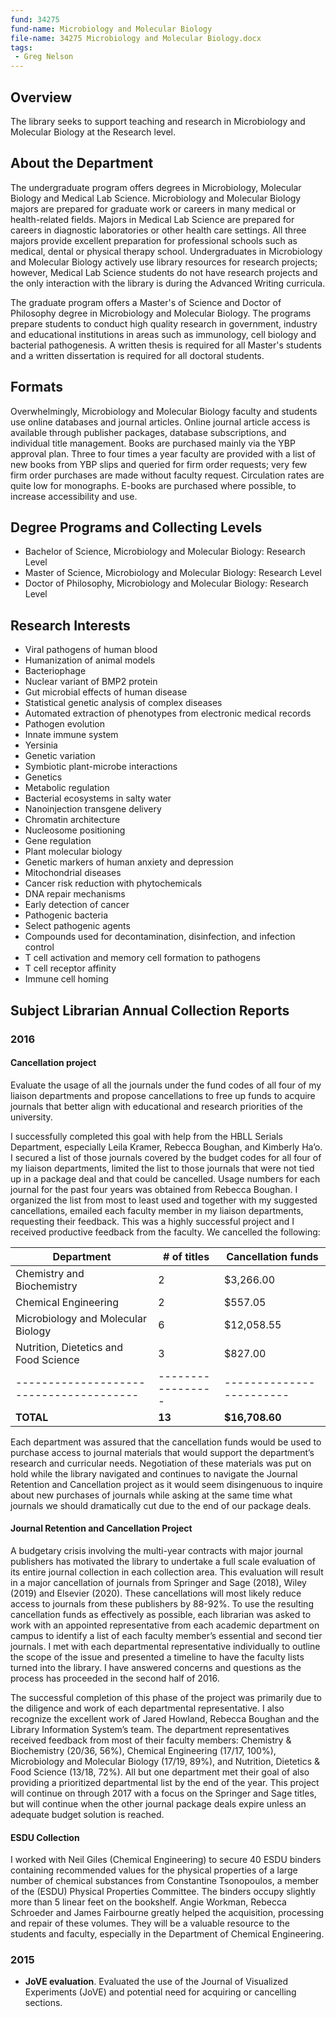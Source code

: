 ```yaml
---
fund: 34275
fund-name: Microbiology and Molecular Biology
file-name: 34275 Microbiology and Molecular Biology.docx
tags:
 - Greg Nelson
---
```


## Overview

The library seeks to support teaching and research in Microbiology and Molecular Biology at the Research level.

## About the Department

The undergraduate program offers degrees in Microbiology, Molecular Biology and Medical Lab Science. Microbiology and Molecular Biology majors are prepared for graduate work or careers in many medical or health-related fields. Majors in Medical Lab Science are prepared for careers in diagnostic laboratories or other health care settings. All three majors provide excellent preparation for professional schools such as medical, dental or physical therapy school. Undergraduates in Microbiology and Molecular Biology actively use library resources for research projects; however, Medical Lab Science students do not have research projects and the only interaction with the library is during the Advanced Writing curricula.

The graduate program offers a Master's of Science and Doctor of Philosophy degree in Microbiology and Molecular Biology. The programs prepare students to conduct high quality research in government, industry and educational institutions in areas such as immunology, cell biology and bacterial pathogenesis. A written thesis is required for all Master's students and a written dissertation is required for all doctoral students.

## Formats

Overwhelmingly, Microbiology and Molecular Biology faculty and students use online databases and journal articles. Online journal article access is available through publisher packages, database subscriptions, and individual title management. Books are purchased mainly via the YBP approval plan. Three to four times a year faculty are provided with a list of new books from YBP slips and queried for firm order requests; very few firm order purchases are made without faculty request. Circulation rates are quite low for monographs. E-books are purchased where possible, to increase accessibility and use.

## Degree Programs and Collecting Levels

- Bachelor of Science, Microbiology and Molecular Biology: Research Level
- Master of Science, Microbiology and Molecular Biology: Research Level
- Doctor of Philosophy, Microbiology and Molecular Biology: Research Level

## Research Interests

- Viral pathogens of human blood
- Humanization of animal models
- Bacteriophage
- Nuclear variant of BMP2 protein
- Gut microbial effects of human disease
- Statistical genetic analysis of complex diseases
- Automated extraction of phenotypes from electronic medical records
- Pathogen evolution
- Innate immune system
- Yersinia
- Genetic variation
- Symbiotic plant-microbe interactions
- Genetics
- Metabolic regulation
- Bacterial ecosystems in salty water
- Nanoinjection transgene delivery
- Chromatin architecture
- Nucleosome positioning
- Gene regulation
- Plant molecular biology
- Genetic markers of human anxiety and depression
- Mitochondrial diseases
- Cancer risk reduction with phytochemicals
- DNA repair mechanisms
- Early detection of cancer
- Pathogenic bacteria
- Select pathogenic agents
- Compounds used for decontamination, disinfection, and infection control
- T cell activation and memory cell formation to pathogens
- T cell receptor affinity
- Immune cell homing

## Subject Librarian Annual Collection Reports

### 2016

#### Cancellation project

Evaluate the usage of all the journals under the fund codes of all four of my liaison departments and propose cancellations to free up funds to acquire journals that better align with educational and research priorities of the university. 

I successfully completed this goal with help from the HBLL Serials Department, especially Leila Kramer, Rebecca Boughan, and Kimberly Ha’o. I secured a list of those journals covered by the budget codes for all four of my liaison departments, limited the list to those journals that were not tied up in a package deal and that could be cancelled. Usage numbers for each journal for the past four years was obtained from Rebecca Boughan. I organized the list from most to least used and together with my suggested cancellations, emailed each faculty member in my liaison departments, requesting their feedback. This was a highly successful project and I received productive feedback from the faculty. We cancelled the following: 

| **Department**                        | **# of titles** | **Cancellation funds** |
|---------------------------------------|-----------------|------------------------|
| Chemistry and Biochemistry            | 2               | $3,266.00              |
| Chemical Engineering                  | 2               | $557.05                |
| Microbiology and Molecular Biology    | 6               | $12,058.55             |
| Nutrition, Dietetics and Food Science | 3               | $827.00                |
|---------------------------------------|-----------------|------------------------|
| **TOTAL**                             | **13**          | **$16,708.60**         |

Each department was assured that the cancellation funds would be used to purchase access to journal materials that would support the department’s research and curricular needs. Negotiation of these materials was put on hold while the library navigated and continues to navigate the Journal Retention and Cancellation project as it would seem disingenuous to inquire about new purchases of journals while asking at the same time what journals we should dramatically cut due to the end of our package deals.

#### Journal Retention and Cancellation Project

A budgetary crisis involving the multi-year contracts with major journal publishers has motivated the library to undertake a full scale evaluation of its entire journal collection in each collection area. This evaluation will result in a major cancellation of journals from Springer and Sage (2018), Wiley (2019) and Elsevier (2020). These cancellations will most likely reduce access to journals from these publishers by 88-92%. To use the resulting cancellation funds as effectively as possible, each librarian was asked to work with an appointed representative from each academic department on campus to identify a list of each faculty member’s essential and second tier journals. I met with each departmental representative individually to outline the scope of the issue and presented a timeline to have the faculty lists turned into the library. I have answered concerns and questions as the process has proceeded in the second half of 2016. 

The successful completion of this phase of the project was primarily due to the diligence and work of each departmental representative. I also recognize the excellent work of Jared Howland, Rebecca Boughan and the Library Information System’s team. The department representatives received feedback from most of their faculty members: Chemistry & Biochemistry (20/36, 56%), Chemical Engineering (17/17, 100%), Microbiology and Molecular Biology (17/19, 89%), and Nutrition, Dietetics & Food Science (13/18, 72%). All but one department met their goal of also providing a prioritized departmental list by the end of the year. This project will continue on through 2017 with a focus on the Springer and Sage titles, but will continue when the other journal package deals expire unless an adequate budget solution is reached.

#### ESDU Collection

I worked with Neil Giles (Chemical Engineering) to secure 40 ESDU binders containing recommended values for the physical properties of a large number of chemical substances from Constantine Tsonopoulos, a member of the (ESDU) Physical Properties Committee. The binders occupy slightly more than 5 linear feet on the bookshelf. Angie Workman, Rebecca Schroeder and James Fairbourne greatly helped the acquisition, processing and repair of these volumes. They will be a valuable resource to the students and faculty, especially in the Department of Chemical Engineering.

### 2015

- **JoVE evaluation**. Evaluated the use of the Journal of Visualized Experiments (JoVE) and potential need for acquiring or cancelling sections.
